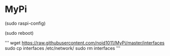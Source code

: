# MyPi

(sudo raspi-config)

(sudo reboot)

'''
wget https://raw.githubusercontent.com/noid1011/MyPi/master/interfaces
sudo cp interfaces /etc/network/
sudo rm interfaces
'''
